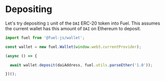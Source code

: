 Depositing
===

Let's try depositing `1` unit of the `DAI` ERC-20 token into Fuel. This assumes the current wallet has this amount of `DAI` on Ethereum to deposit.

```js
import fuel from '@fuel-js/wallet';

const wallet = new fuel.Wallet(window.web3.currentProvider);

(async () => {

  await wallet.deposit(daiAddress, fuel.utils.parseEther('1.0'));

})();
```
